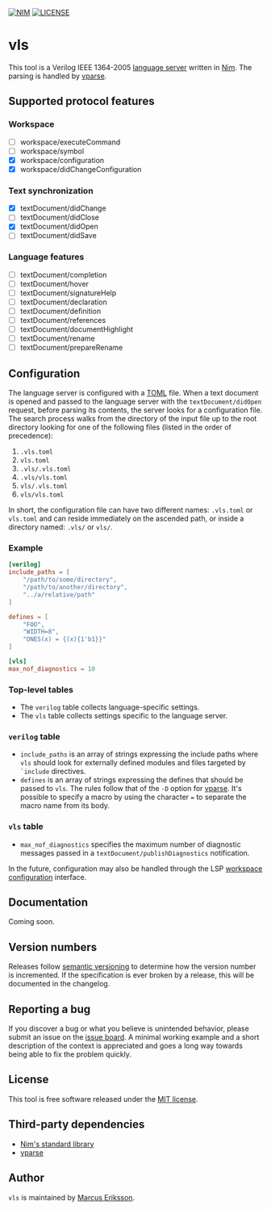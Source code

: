 [![NIM](https://img.shields.io/badge/Nim-1.2.0-orange.svg?style=flat-square)](https://nim-lang.org)
[![LICENSE](https://img.shields.io/badge/license-MIT-blue.svg?style=flat-square)](https://opensource.org/licenses/MIT)

# vls
This tool is a Verilog IEEE 1364-2005 [language server](https://microsoft.github.io/language-server-protocol/) written in [Nim](https://nim-lang.org). The parsing is handled by [vparse](https://github.com/sthenic/vparse).

## Supported protocol features

### Workspace
- [ ] workspace/executeCommand
- [ ] workspace/symbol
- [x] workspace/configuration
- [x] workspace/didChangeConfiguration

### Text synchronization
- [x] textDocument/didChange
- [ ] textDocument/didClose
- [x] textDocument/didOpen
- [ ] textDocument/didSave

### Language features
- [ ] textDocument/completion
- [ ] textDocument/hover
- [ ] textDocument/signatureHelp
- [ ] textDocument/declaration
- [ ] textDocument/definition
- [ ] textDocument/references
- [ ] textDocument/documentHighlight
- [ ] textDocument/rename
- [ ] textDocument/prepareRename

## Configuration

The language server is configured with a [TOML](https://github.com/toml-lang/toml) file. When a text document is opened and passed to the language server with the `textDocument/didOpen` request, before parsing its contents, the server looks for a configuration file. The search process walks from the directory of the input  file up to the root directory looking for one of the following files (listed in the order of precedence):

1. `.vls.toml`
2. `vls.toml`
3. `.vls/.vls.toml`
4. `.vls/vls.toml`
5. `vls/.vls.toml`
6. `vls/vls.toml`

In short, the configuration file can have two different names: `.vls.toml` or `vls.toml` and can reside immediately on the ascended path, or inside a directory named: `.vls/` or `vls/`.

### Example

```toml
[verilog]
include_paths = [
    "/path/to/some/directory",
    "/path/to/another/directory",
    "../a/relative/path"
]

defines = [
    "FOO",
    "WIDTH=8",
    "ONES(x) = {(x){1'b1}}"
]

[vls]
max_nof_diagnostics = 10
```

### Top-level tables

- The `verilog` table collects language-specific settings.
- The `vls` table collects settings specific to the language server.

### `verilog` table

- `include_paths` is an array of strings expressing the include paths where `vls` should look for externally defined modules and files targeted by `` `include`` directives.
- `defines` is an array of strings expressing the defines that should be passed to `vls`. The rules follow that of the `-D` option for [vparse](https://github.com/sthenic/vparse). It's possible to specify a macro by using the character `=` to separate the macro name from its body.

### `vls` table

- `max_nof_diagnostics` specifies the maximum number of diagnostic messages passed in a `textDocument/publishDiagnostics` notification.

In the future, configuration may also be handled through the LSP [workspace configuration](https://microsoft.github.io/language-server-protocol/specifications/specification-current/#workspace_configuration) interface.

## Documentation
Coming soon.

## Version numbers
Releases follow [semantic versioning](https://semver.org/) to determine how the version number is incremented. If the specification is ever broken by a release, this will be documented in the changelog.

## Reporting a bug
If you discover a bug or what you believe is unintended behavior, please submit an issue on the [issue board](https://github.com/sthenic/vls/issues). A minimal working example and a short description of the context is appreciated and goes a long way towards being able to fix the problem quickly.

## License
This tool is free software released under the [MIT license](https://opensource.org/licenses/MIT).

## Third-party dependencies

* [Nim's standard library](https://github.com/nim-lang/Nim)
* [vparse](https://github.com/sthenic/vparse)

## Author
`vls` is maintained by [Marcus Eriksson](mailto:marcus.jr.eriksson@gmail.com).
